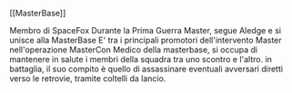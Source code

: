 [[MasterBase]]

Membro di SpaceFox
Durante la Prima Guerra Master, segue Aledge e si unisce alla MasterBase
E' tra i principali promotori dell'intervento Master nell'operazione MasterCon
Medico della masterbase, si occupa di mantenere in salute i membri della squadra tra uno scontro e l'altro. in battaglia, il suo compito è quello di assassinare eventuali avversari diretti verso le retrovie, tramite coltelli da lancio.